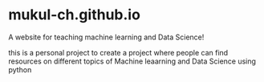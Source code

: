 # mukul-ch.github.io
A website for teaching machine learning and Data Science!

this is a personal project to create a project where people can find resources on different topics of Machine leaarning and Data Science using python

